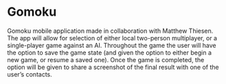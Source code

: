 # Gomoku
Gomoku mobile application made in collaboration with Matthew Thiesen.
The app will allow for selection of either local two-person multiplayer, or a single-player game against an AI. Throughout the game the user will have the option to save the game state (and given the option to either begin a new game, or resume a saved one). Once the game is completed, the option will be given to share a screenshot of the final result with one of the user’s contacts.
